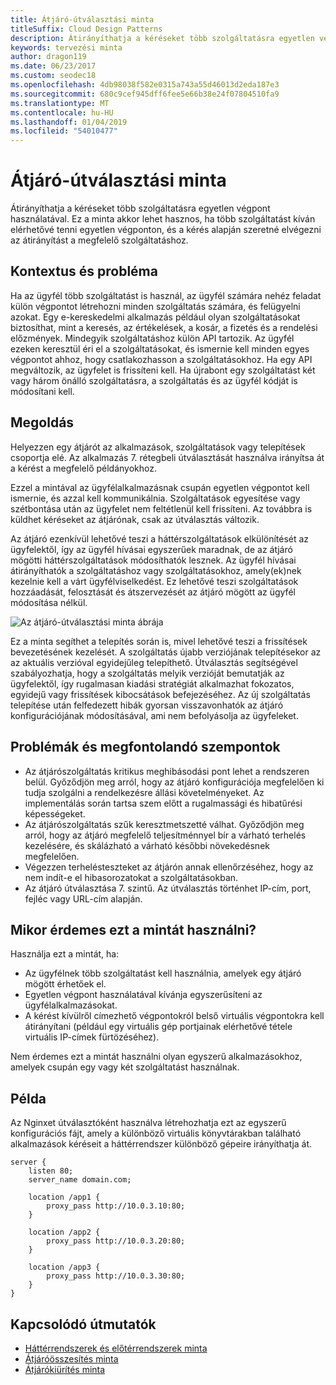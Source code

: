 ```yaml
---
title: Átjáró-útválasztási minta
titleSuffix: Cloud Design Patterns
description: Átirányíthatja a kéréseket több szolgáltatásra egyetlen végpont használatával.
keywords: tervezési minta
author: dragon119
ms.date: 06/23/2017
ms.custom: seodec18
ms.openlocfilehash: 4db98038f582e0315a743a55d46013d2eda187e3
ms.sourcegitcommit: 680c9cef945dff6fee5e66b38e24f07804510fa9
ms.translationtype: MT
ms.contentlocale: hu-HU
ms.lasthandoff: 01/04/2019
ms.locfileid: "54010477"
---
```

# <a name="gateway-routing-pattern"></a>Átjáró-útválasztási minta

Átirányíthatja a kéréseket több szolgáltatásra egyetlen végpont használatával. Ez a minta akkor lehet hasznos, ha több szolgáltatást kíván elérhetővé tenni egyetlen végponton, és a kérés alapján szeretné elvégezni az átirányítást a megfelelő szolgáltatáshoz.

## <a name="context-and-problem"></a>Kontextus és probléma

Ha az ügyfél több szolgáltatást is használ, az ügyfél számára nehéz feladat külön végpontot létrehozni minden szolgáltatás számára, és felügyelni azokat. Egy e-kereskedelmi alkalmazás például olyan szolgáltatásokat biztosíthat, mint a keresés, az értékelések, a kosár, a fizetés és a rendelési előzmények. Mindegyik szolgáltatáshoz külön API tartozik. Az ügyfél ezeken keresztül éri el a szolgáltatásokat, és ismernie kell minden egyes végpontot ahhoz, hogy csatlakozhasson a szolgáltatásokhoz. Ha egy API megváltozik, az ügyfelet is frissíteni kell. Ha újrabont egy szolgáltatást két vagy három önálló szolgáltatásra, a szolgáltatás és az ügyfél kódját is módosítani kell.

## <a name="solution"></a>Megoldás

Helyezzen egy átjárót az alkalmazások, szolgáltatások vagy telepítések csoportja elé. Az alkalmazás 7. rétegbeli útválasztását használva irányítsa át a kérést a megfelelő példányokhoz.

Ezzel a mintával az ügyfélalkalmazásnak csupán egyetlen végpontot kell ismernie, és azzal kell kommunikálnia. Szolgáltatások egyesítése vagy szétbontása után az ügyfelet nem feltétlenül kell frissíteni. Az továbbra is küldhet kéréseket az átjárónak, csak az útválasztás változik.

Az átjáró ezenkívül lehetővé teszi a háttérszolgáltatások elkülönítését az ügyfelektől, így az ügyfél hívásai egyszerűek maradnak, de az átjáró mögötti háttérszolgáltatások módosíthatók lesznek. Az ügyfél hívásai átirányíthatók a szolgáltatáshoz vagy szolgáltatásokhoz, amely(ek)nek kezelnie kell a várt ügyfélviselkedést. Ez lehetővé teszi szolgáltatások hozzáadását, felosztását és átszervezését az átjáró mögött az ügyfél módosítása nélkül.

![Az átjáró-útválasztási minta ábrája](./_images/gateway-routing.png)

Ez a minta segíthet a telepítés során is, mivel lehetővé teszi a frissítések bevezetésének kezelését. A szolgáltatás újabb verziójának telepítésekor az az aktuális verzióval egyidejűleg telepíthető. Útválasztás segítségével szabályozhatja, hogy a szolgáltatás melyik verzióját bemutatják az ügyfelektől, így rugalmasan kiadási stratégiát alkalmazhat fokozatos, egyidejű vagy frissítések kibocsátások befejezéséhez. Az új szolgáltatás telepítése után felfedezett hibák gyorsan visszavonhatók az átjáró konfigurációjának módosításával, ami nem befolyásolja az ügyfeleket.

## <a name="issues-and-considerations"></a>Problémák és megfontolandó szempontok

- Az átjárószolgáltatás kritikus meghibásodási pont lehet a rendszeren belül. Győződjön meg arról, hogy az átjáró konfigurációja megfelelően ki tudja szolgálni a rendelkezésre állási követelményeket. Az implementálás során tartsa szem előtt a rugalmassági és hibatűrési képességeket.
- Az átjárószolgáltatás szűk keresztmetszetté válhat. Győződjön meg arról, hogy az átjáró megfelelő teljesítménnyel bír a várható terhelés kezelésére, és skálázható a várható későbbi növekedésnek megfelelően.
- Végezzen terhelésteszteket az átjárón annak ellenőrzéséhez, hogy az nem indít-e el hibasorozatokat a szolgáltatásokban.
- Az átjáró útválasztása 7. szintű. Az útválasztás történhet IP-cím, port, fejléc vagy URL-cím alapján.

## <a name="when-to-use-this-pattern"></a>Mikor érdemes ezt a mintát használni?

Használja ezt a mintát, ha:

- Az ügyfélnek több szolgáltatást kell használnia, amelyek egy átjáró mögött érhetőek el.
- Egyetlen végpont használatával kívánja egyszerűsíteni az ügyfélalkalmazásokat.
- A kérést kívülről címezhető végpontokról belső virtuális végpontokra kell átirányítani (például egy virtuális gép portjainak elérhetővé tétele virtuális IP-címek fürtözéséhez).

Nem érdemes ezt a mintát használni olyan egyszerű alkalmazásokhoz, amelyek csupán egy vagy két szolgáltatást használnak.

## <a name="example"></a>Példa

Az Nginxet útválasztóként használva létrehozhatja ezt az egyszerű konfigurációs fájt, amely a különböző virtuális könyvtárakban található alkalmazások kéréseit a háttérrendszer különböző gépeire irányíthatja át.

```console
server {
    listen 80;
    server_name domain.com;

    location /app1 {
        proxy_pass http://10.0.3.10:80;
    }

    location /app2 {
        proxy_pass http://10.0.3.20:80;
    }

    location /app3 {
        proxy_pass http://10.0.3.30:80;
    }
}
```

## <a name="related-guidance"></a>Kapcsolódó útmutatók

- [Háttérrendszerek és előtérrendszerek minta](./backends-for-frontends.md)
- [Átjáróösszesítés minta](./gateway-aggregation.md)
- [Átjárókiürítés minta](./gateway-offloading.md)
